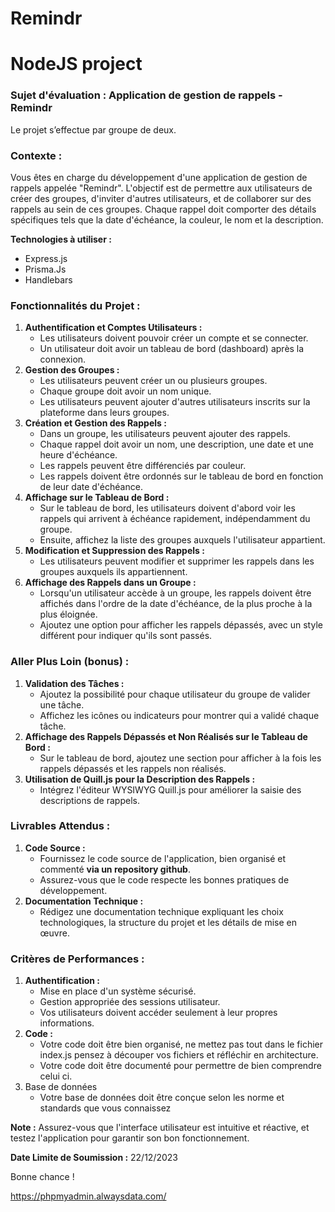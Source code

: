 # Remindr
# NodeJS project

### **Sujet d'évaluation : Application de gestion de rappels - Remindr**

Le projet s’effectue par groupe de deux.

### Contexte :

Vous êtes en charge du développement d'une application de gestion de rappels appelée "Remindr". L'objectif est de permettre aux utilisateurs de créer des groupes, d'inviter d'autres utilisateurs, et de collaborer sur des rappels au sein de ces groupes. Chaque rappel doit comporter des détails spécifiques tels que la date d'échéance, la couleur, le nom et la description.

**Technologies à utiliser :** 

- Express.js
- Prisma.Js
- Handlebars

### Fonctionnalités du Projet :

1. **Authentification et Comptes Utilisateurs :**
    - Les utilisateurs doivent pouvoir créer un compte et se connecter.
    - Un utilisateur doit avoir un tableau de bord (dashboard) après la connexion.
2. **Gestion des Groupes :**
    - Les utilisateurs peuvent créer un ou plusieurs groupes.
    - Chaque groupe doit avoir un nom unique.
    - Les utilisateurs peuvent ajouter d'autres utilisateurs inscrits sur la plateforme dans leurs groupes.
3. **Création et Gestion des Rappels :**
    - Dans un groupe, les utilisateurs peuvent ajouter des rappels.
    - Chaque rappel doit avoir un nom, une description, une date et une heure d'échéance.
    - Les rappels peuvent être différenciés par couleur.
    - Les rappels doivent être ordonnés sur le tableau de bord en fonction de leur date d'échéance.
4. **Affichage sur le Tableau de Bord :**
    - Sur le tableau de bord, les utilisateurs doivent d'abord voir les rappels qui arrivent à échéance rapidement, indépendamment du groupe.
    - Ensuite, affichez la liste des groupes auxquels l'utilisateur appartient.
5. **Modification et Suppression des Rappels :**
    - Les utilisateurs peuvent modifier et supprimer les rappels dans les groupes auxquels ils appartiennent.
6. **Affichage des Rappels dans un Groupe :**
    - Lorsqu'un utilisateur accède à un groupe, les rappels doivent être affichés dans l'ordre de la date d'échéance, de la plus proche à la plus éloignée.
    - Ajoutez une option pour afficher les rappels dépassés, avec un style différent pour indiquer qu'ils sont passés.

### Aller Plus Loin (bonus) :

1. **Validation des Tâches :**
    - Ajoutez la possibilité pour chaque utilisateur du groupe de valider une tâche.
    - Affichez les icônes ou indicateurs pour montrer qui a validé chaque tâche.
2. **Affichage des Rappels Dépassés et Non Réalisés sur le Tableau de Bord :**
    - Sur le tableau de bord, ajoutez une section pour afficher à la fois les rappels dépassés et les rappels non réalisés.
3. **Utilisation de Quill.js pour la Description des Rappels :**
    - Intégrez l'éditeur WYSIWYG Quill.js pour améliorer la saisie des descriptions de rappels.

### Livrables Attendus :

1. **Code Source :**
    - Fournissez le code source de l'application, bien organisé et commenté **via un repository github**.
    - Assurez-vous que le code respecte les bonnes pratiques de développement.
2. **Documentation Technique :**
    - Rédigez une documentation technique expliquant les choix technologiques, la structure du projet et les détails de mise en œuvre.

### Critères de Performances :

1. **Authentification :**
    - Mise en place d'un système sécurisé.
    - Gestion appropriée des sessions utilisateur.
    - Vos utilisateurs doivent accéder seulement à leur propres informations.
2. ****Code :**** 
    - Votre code doit être bien organisé, ne mettez pas tout dans le fichier index.js pensez à découper vos fichiers et réfléchir en architecture.
    - Votre code doit être documenté pour permettre de bien comprendre celui ci.
3. Base de données
    - Votre base de données doit être conçue selon les norme et standards que vous connaissez

**Note :** Assurez-vous que l'interface utilisateur est intuitive et réactive, et testez l'application pour garantir son bon fonctionnement.

**Date Limite de Soumission :** 22/12/2023

Bonne chance !


https://phpmyadmin.alwaysdata.com/
